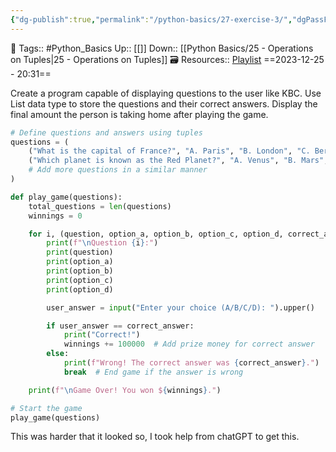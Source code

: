 ```yaml
---
{"dg-publish":true,"permalink":"/python-basics/27-exercise-3/","dgPassFrontmatter":true,"noteIcon":"1","created":"2023-12-25T20:31:18.781+05:30","updated":"2023-12-25T21:37:36.555+05:30"}
---
```


🧶 Tags:: #Python_Basics 
Up:: [[]]
Down:: [[Python Basics/25 - Operations on Tuples\|25 - Operations on Tuples]]
🗃 Resources:: [Playlist](https://www.youtube.com/playlist?list=PLu0W_9lII9agwh1XjRt242xIpHhPT2llg)
==2023-12-25 - 20:31==

Create a program capable of displaying questions to the user like KBC. Use List data type to store the questions and their correct answers. Display the final amount the person is taking home after playing the game.

```python
# Define questions and answers using tuples
questions = (
    ("What is the capital of France?", "A. Paris", "B. London", "C. Berlin", "D. Madrid", "A"),
    ("Which planet is known as the Red Planet?", "A. Venus", "B. Mars", "C. Jupiter", "D. Saturn", "B"),
    # Add more questions in a similar manner
)

def play_game(questions):
    total_questions = len(questions)
    winnings = 0

    for i, (question, option_a, option_b, option_c, option_d, correct_answer) in enumerate(questions, start=1):
        print(f"\nQuestion {i}:")
        print(question)
        print(option_a)
        print(option_b)
        print(option_c)
        print(option_d)

        user_answer = input("Enter your choice (A/B/C/D): ").upper()

        if user_answer == correct_answer:
            print("Correct!")
            winnings += 100000  # Add prize money for correct answer
        else:
            print(f"Wrong! The correct answer was {correct_answer}.")
            break  # End game if the answer is wrong

    print(f"\nGame Over! You won ${winnings}.")

# Start the game
play_game(questions)
```

This was harder that it looked so, I took help from chatGPT to get this.